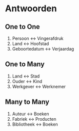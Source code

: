 # Antwoorden

## One to One
1. Persoon       <-> Vingerafdruk
2. Land          <-> Hoofstad
3. Geboortedatum <-> Verjaardag

## One to Many
1. Land      <-> Stad
2. Ouder     <-> Kind
3. Werkgever <-> Werknemer
   
## Many to Many
1.  Auteur      <-> Boeken
2.  Fabriek     <-> Producten
3.  Bibliotheek <-> Boeken 